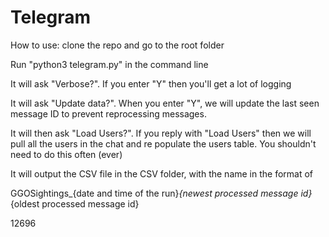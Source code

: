 # Telegram
How to use: clone the repo and go to the root folder

Run "python3 telegram.py" in the command line

It will ask "Verbose?". If you enter "Y" then you'll get a lot of logging

It will ask "Update data?". When you enter "Y", we will update the last seen message ID to prevent reprocessing messages.

It will then ask "Load Users?". If you reply with "Load Users" then we will pull all the users in the chat and re populate the users table. You shouldn't need to do this often (ever)

It will output the CSV file in the CSV folder, with the name in the format of 

GGOSightings_{date and time of the run}_{newest processed message id}_{oldest processed message id}


12696
